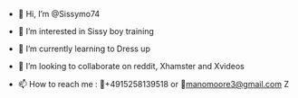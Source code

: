 - 👋 Hi, I’m @Sissymo74
- 👀 I’m interested in Sissy boy training 
- 🌱 I’m currently learning to Dress up
- 💞️ I’m looking to collaborate on reddit, Xhamster and Xvideos

- 📫 How to reach me : 📲+4915258139518 or 📧manomoore3@gmail.com 
Z
<!---
Sissymo74/Sissymo74 is a ✨ special ✨ repository because its `README.md` (this file) appears on your GitHub profile.
You can click the Preview link to take a look at your changes.
--->
